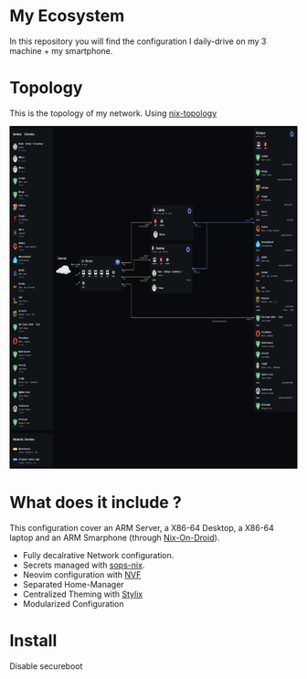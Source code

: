 # My Ecosystem

In this repository you will find the configuration I daily-drive on my 3 machine + my smartphone.

# Topology

This is the topology of my network. Using [nix-topology](https://github.com/oddlama/nix-topology)

<img src="topology.svg" height="600" />

# What does it include ?

This configuration cover an ARM Server, a X86-64 Desktop, a X86-64 laptop and an ARM Smarphone (through [Nix-On-Droid](https://github.com/nix-community/nix-on-droid)).

- Fully decalrative Network configuration.
- Secrets managed with [sops-nix](https://github.com/Mic92/sops-nix).
- Neovim configuration with [NVF](https://github.com/NotAShelf/nvf)
- Separated Home-Manager
- Centralized Theming with [Stylix](https://github.com/danth/stylix)
- Modularized Configuration


# Install

Disable secureboot
```sh
```
